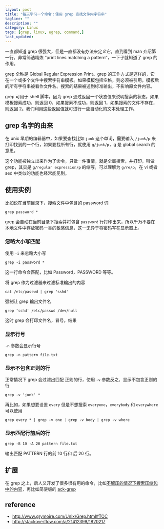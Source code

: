 ```yaml
---
layout: post
title: "每天学习一个命令：使用 grep 查找文件内字符串"
tagline: ""
description: ""
category: Linux
tags: [grep, linux, egrep, command,]
last_updated:
---
```


一直都知道 grep 很强大，但是一直都没有办法来定义它，直到看到 man 介绍第一行，非常简洁精炼 “print lines matching a pattern”，一下子就知道了 grep 的作用。

grep 全称是 Global Regular Expression Print。grep 的工作方式是这样的，它在一个或多个文件中搜索字符串模板。如果模板包括空格，则必须被引用，模板后的所有字符串被看作文件名。搜索的结果被送到标准输出，不影响原文件内容。

grep 可用于 shell 脚本，因为 grep 通过返回一个状态值来说明搜索的状态，如果模板搜索成功，则返回 0，如果搜索不成功，则返回 1，如果搜索的文件不存在，则返回 2。我们利用这些返回值就可进行一些自动化的文本处理工作。

## grep 名字的由来
在 unix 早期的编辑器中，如果要查找比如 `junk` 这个单词，需要输入 `/junk/p` 来打印找到的一个行，如果要找所有行，就使用 `g/junk/p`，g 是 global search 的意思。

这个功能被独立出来作为了命令，只做一件事情，就是全局搜索，并打印，叫做 grep，其实是 `g/regular expression/p` 的缩写，可以理解为 `g/re/p`，在 vi 或者 sed 中类似的功能也经常能见到。

## 使用实例
比如说在当前目录下，搜索文件中包含的 password 词

    grep password *

grep 会自动在当前目录下搜索并将包含 `password` 行打印出来，所以千万不要在本地文件中存放密码一类的敏感信息，这一无异于将密码写在显示器上。

### 忽略大小写匹配

使用 `-i` 来忽略大小写

    grep -i password *

这一行命令会匹配，比如 Password，PASSWORD 等等。

将 grep 作为过滤器来过滤标准输出的内容

    cat /etc/passwd | grep 'sshd'

强制让 grep 输出文件名

    grep 'sshd' /etc/passwd /dev/null

这时 grep 会打印文件名，冒号，结果

### 显示行号
`-n` 参数会显示行号

    grep -n pattern file.txt

### 显示不包含正则的行
正常情况下 grep 会过滤出匹配 正则的行，使用 `-v` 参数反之，显示不包含正则的行

    grep -v 'junk' *

再比如，如果想要设置 `every` 但是不想搜索 `everyone`，`everybody` 和 `everywhere` 可以使用

    grep every * | grep -v one | grep -v body | grep -v where

### 显示匹配行前后的行

    grep -B 10 -A 20 pattern file.txt

输出匹配 PATTERN 行的前 10 行和 后 20 行。

## 扩展
在 grep 之上，后人又开发了很多很有用的命令，比如[不解压的情况下搜索压缩包中的内容](/post/2017/11/zgrep-grep-gz-file.html)，再比如简便版的 [ack-grep](/post/2017/10/ack-grep.html)

## reference

- <http://www.grymoire.com/Unix/Grep.html#TOC>
- <http://stackoverflow.com/a/21412398/1820217>
